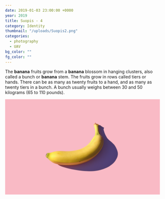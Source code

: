 ```yaml
---
date: 2019-01-03 23:00:00 +0000
year: 2019
title: Suopis - 4
category: Identity
thumbnail: "/uploads/Suopis2.png"
categories:
  - photography
  - UAV
bg_color: ""
fg_color: ""
---
```


The **banana** fruits grow from a **banana** blossom in hanging clusters, also called a bunch or **banana** stem. The fruits grow in rows called tiers or hands. There can be as many as twenty fruits to a hand, and as many as twenty tiers in a bunch. A bunch usually weighs between 30 and 50 kilograms (65 to 110 pounds).

![](/uploads/mike-dorner-173502-unsplash.jpg)
